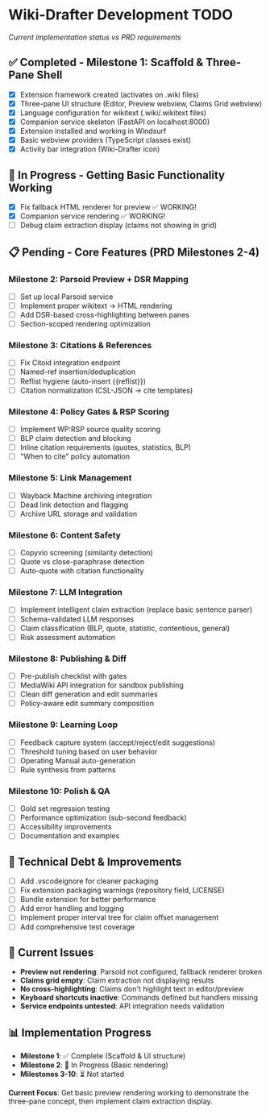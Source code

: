 # Wiki-Drafter Development TODO
*Current implementation status vs PRD requirements*

## ✅ Completed - Milestone 1: Scaffold & Three-Pane Shell
- [x] Extension framework created (activates on .wiki files)
- [x] Three-pane UI structure (Editor, Preview webview, Claims Grid webview)
- [x] Language configuration for wikitext (.wiki/.wikitext files)
- [x] Companion service skeleton (FastAPI on localhost:8000)
- [x] Extension installed and working in Windsurf
- [x] Basic webview providers (TypeScript classes exist)
- [x] Activity bar integration (Wiki-Drafter icon)

## 🔄 In Progress - Getting Basic Functionality Working
- [x] Fix fallback HTML renderer for preview ✅ WORKING!
- [x] Companion service rendering ✅ WORKING! 
- [ ] Debug claim extraction display (claims not showing in grid)

## 📋 Pending - Core Features (PRD Milestones 2-4)

### Milestone 2: Parsoid Preview + DSR Mapping  
- [ ] Set up local Parsoid service
- [ ] Implement proper wikitext → HTML rendering
- [ ] Add DSR-based cross-highlighting between panes
- [ ] Section-scoped rendering optimization

### Milestone 3: Citations & References
- [ ] Fix Citoid integration endpoint
- [ ] Named-ref insertion/deduplication  
- [ ] Reflist hygiene (auto-insert {{reflist}})
- [ ] Citation normalization (CSL-JSON → cite templates)

### Milestone 4: Policy Gates & RSP Scoring
- [ ] Implement WP:RSP source quality scoring
- [ ] BLP claim detection and blocking
- [ ] Inline citation requirements (quotes, statistics, BLP)
- [ ] "When to cite" policy automation

### Milestone 5: Link Management
- [ ] Wayback Machine archiving integration
- [ ] Dead link detection and flagging
- [ ] Archive URL storage and validation

### Milestone 6: Content Safety
- [ ] Copyvio screening (similarity detection)
- [ ] Quote vs close-paraphrase detection
- [ ] Auto-quote with citation functionality

### Milestone 7: LLM Integration
- [ ] Implement intelligent claim extraction (replace basic sentence parser)
- [ ] Schema-validated LLM responses
- [ ] Claim classification (BLP, quote, statistic, contentious, general)
- [ ] Risk assessment automation

### Milestone 8: Publishing & Diff
- [ ] Pre-publish checklist with gates
- [ ] MediaWiki API integration for sandbox publishing
- [ ] Clean diff generation and edit summaries
- [ ] Policy-aware edit summary composition

### Milestone 9: Learning Loop
- [ ] Feedback capture system (accept/reject/edit suggestions)
- [ ] Threshold tuning based on user behavior
- [ ] Operating Manual auto-generation
- [ ] Rule synthesis from patterns

### Milestone 10: Polish & QA
- [ ] Gold set regression testing
- [ ] Performance optimization (sub-second feedback)
- [ ] Accessibility improvements
- [ ] Documentation and examples

## 🔧 Technical Debt & Improvements
- [ ] Add .vscodeignore for cleaner packaging
- [ ] Fix extension packaging warnings (repository field, LICENSE)
- [ ] Bundle extension for better performance
- [ ] Add error handling and logging
- [ ] Implement proper interval tree for claim offset management
- [ ] Add comprehensive test coverage

## 🐛 Current Issues
- **Preview not rendering**: Parsoid not configured, fallback renderer broken
- **Claims grid empty**: Claim extraction not displaying results  
- **No cross-highlighting**: Claims don't highlight text in editor/preview
- **Keyboard shortcuts inactive**: Commands defined but handlers missing
- **Service endpoints untested**: API integration needs validation

## 📊 Implementation Progress
- **Milestone 1**: ✅ Complete (Scaffold & UI structure)
- **Milestone 2**: 🔄 In Progress (Basic rendering)
- **Milestones 3-10**: ⏳ Not started

**Current Focus**: Get basic preview rendering working to demonstrate the three-pane concept, then implement claim extraction display.